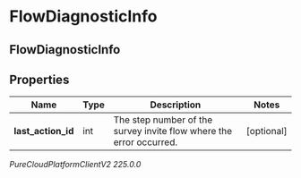 # FlowDiagnosticInfo

## FlowDiagnosticInfo

## Properties

|Name | Type | Description | Notes|
|------------ | ------------- | ------------- | -------------|
| **last_action_id** | int | The step number of the survey invite flow where the error occurred. | [optional] |



_PureCloudPlatformClientV2 225.0.0_
